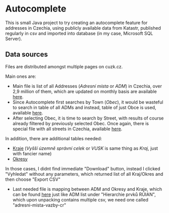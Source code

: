 # Autocomplete

This is small Java project to try creating an autocomplete feature for addresses in Czechia, using publicly available data from Katastr, published regularly in csv and imported into database (in my case, Microsoft SQL Server). 

## Data sources
Files are distributed amongst multiple pages on cuzk.cz.

Main ones are:
- Main file is list of all Addresses (*Adresní místa* or *ADM*) in Czechia, over 2,9 million of them, which are updated on monthly basis are available [here](https://nahlizenidokn.cuzk.cz/StahniAdresniMistaRUIAN.aspx).
- Since Autocomplete first searches by Town (*Obec*), it would be wasteful to search in table of all ADMs and instead, table of just Obce is used, available [here](https://www.cuzk.cz/ruian/Poskytovani-udaju-ISUI-RUIAN-VDP/Ciselniky-ISUI/Nizsi-uzemni-prvky-a-uzemne-evidencni-jednotky/Obce.aspx).
- After selecting Obec, it is time to search by Street, with results of course already filtered by previously selected Obec. Once again, there is special file with all streets in Czechia, available [here](https://www.cuzk.cz/ruian/Poskytovani-udaju-ISUI-RUIAN-VDP/Ciselniky-ISUI/Nizsi-uzemni-prvky-a-uzemne-evidencni-jednotky.aspx).

In addition, there are additional tables needed:
- [Kraje](https://vdp.cuzk.cz/vdp/ruian/vusc/vyhledej) (*Vyšší územně správní celek* or *VUSK* is same thing as *Kraj*, just with fancier name)
- [Okresy](https://vdp.cuzk.cz/vdp/ruian/okresy/vyhledej)

In those cases, I didnt find immediate "Download" button, instead I clicked "Vyhledat" without any parameters, which returned list of all Kraj/Okres and then choose "Export CSV"

- Last needed file is mapping between ADM and Okresy and Kraje, which can be found [here](https://nahlizenidokn.cuzk.cz/StahniAdresniMistaRUIAN.aspx) just like ADM list  under "Hierarchie prvků RÚIAN", which upon unpacking contains multiple csv, we need one called "adresni-mista-vazby-cr"

